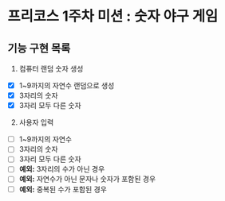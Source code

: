 # 프리코스 1주차 미션 : 숫자 야구 게임
## 기능 구현 목록
1. 컴퓨터 랜덤 숫자 생성
- [x] 1~9까지의 자연수 랜덤으로 생성
- [x] 3자리의 숫자
- [x] 3자리 모두 다른 숫자

2. 사용자 입력
- [ ] 1~9까지의 자연수
- [ ] 3자리의 숫자
- [ ] 3자리 모두 다른 숫자
- [ ] **예외:** 3자리의 수가 아닌 경우
- [ ] **예외:** 자연수가 아닌 문자나 숫자가 포함된 경우
- [ ] **예외:** 중복된 수가 포함된 경우